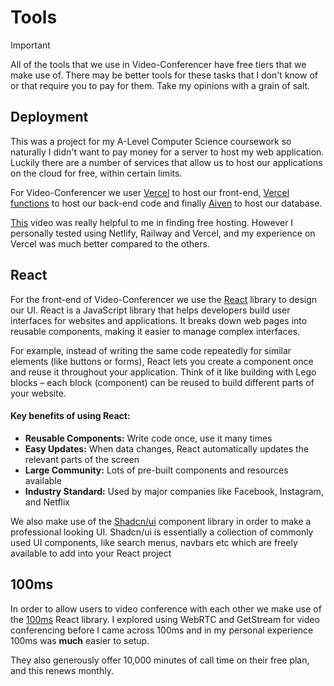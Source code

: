 # Tools

> [!IMPORTANT]
> All of the tools that we use in Video-Conferencer have free tiers that we make use of. There may be better tools
> for these tasks that I don't know of or that require you to pay for them. Take my opinions with a grain of salt.

## Deployment
This was a project for my A-Level Computer Science coursework so naturally I didn't want to pay money for a server to
host my web application. Luckily there are a number of services that allow us to host our applications on the cloud
for free, within certain limits.

For Video-Conferencer we user [Vercel](https://vercel.com/) to host our front-end,
[Vercel functions](https://vercel.com/docs/functions) to host our back-end code and finally
[Aiven](https://aiven.io/) to host our database.

[This](https://www.youtube.com/watch?v=prjMJtXCR-g) video was really helpful to me in finding free hosting. However I
personally tested using Netlify, Railway and Vercel, and my experience on Vercel was much better compared to the
others.

## React
For the front-end of Video-Conferencer we use the [React](https://react.dev/) library to design our UI. React is a
JavaScript library that helps developers build user interfaces for websites and applications. It breaks down web
pages into reusable components, making it easier to manage complex interfaces.

For example, instead of writing the same code repeatedly for similar elements (like buttons or forms), React
lets you create a component once and reuse it throughout your application. Think of it like building with Lego
blocks – each block (component) can be reused to build different parts of your website.

#### Key benefits of using React:
- **Reusable Components:** Write code once, use it many times
- **Easy Updates:** When data changes, React automatically updates the relevant parts of the screen
- **Large Community:** Lots of pre-built components and resources available
- **Industry Standard:** Used by major companies like Facebook, Instagram, and Netflix

We also make use of the [Shadcn/ui](https://ui.shadcn.com/) component library in order to make a professional looking
UI. Shadcn/ui is essentially a collection of commonly used UI components, like search menus, navbars etc which are
freely available to add into your React project

## 100ms
In order to allow users to video conference with each other we make use of the [100ms](https://www.100ms.live/)
React library. I explored using WebRTC and GetStream for video conferencing before I came across 100ms and in my
personal experience 100ms was **much** easier to setup.

They also generously offer 10,000 minutes of call time on their free plan, and this renews monthly.
